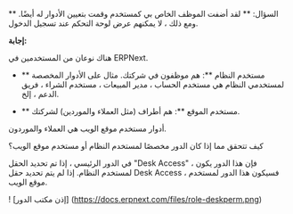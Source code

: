 ** السؤال: ** لقد أضفت الموظف الخاص بي كمستخدم وقمت بتعيين الأدوار له أيضًا. ومع ذلك ، لا يمكنهم عرض لوحة التحكم عند تسجيل الدخول.

**إجابة:**

هناك نوعان من المستخدمين في ERPNext.

* ** مستخدم النظام **: هم موظفون في شركتك. مثال على الأدوار المخصصة لمستخدمي النظام هي مستخدم الحساب ، مدير المبيعات ، مستخدم الشراء ، فريق الدعم ، إلخ.
    
* ** مستخدم الموقع **: هم أطراف (مثل العملاء والموردين) لشركتك.
    

أدوار مستخدم موقع الويب هي العملاء والموردون.

كيف تتحقق مما إذا كان الدور مخصصًا لمستخدم النظام أو مستخدم موقع الويب؟

في الدور الرئيسي ، إذا تم تحديد الحقل "Desk Access" ، فإن هذا الدور يكون لمستخدم النظام. إذا لم يتم تحديد حقل Desk Access ، فسيكون هذا الدور لمستخدم موقع الويب.

! [إذن مكتب الدور] (https://docs.erpnext.com/files/role-deskperm.png)